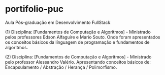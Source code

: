 # portifolio-puc
Aula Pós-graduação em Desenvolvimento FullStack
 

(1) Disciplina: [Fundamentos de Computação e Algoritmos] - Ministrado pelos professores Edson Alfaguire e Mario Souto. Onde foram apresentados os conceitos básicos da línguagem de programação e fundamentos de algoritmos.

(2) Disciplina: [Fundamentos de Computação e Algoritmos] - Ministrado pelo professor Alessandro Valério. Apresentando conceitos básicos de: Encapsulamento / Abstração / Herança / Polimorfismo.